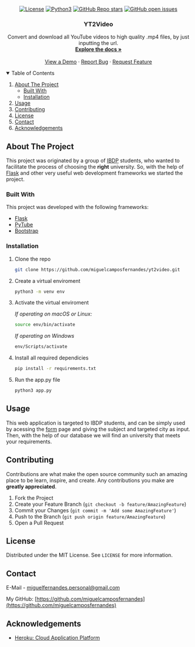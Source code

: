 <!-- PROJECT SHIELDS -->
<!--
*** I'm using markdown "reference style" links for readability.
*** Reference links are enclosed in brackets [ ] instead of parentheses ( ).
*** See the bottom of this document for the declaration of the reference variables
*** for contributors-url, forks-url, etc. This is an optional, concise syntax you may use.
*** https://www.markdownguide.org/basic-syntax/#reference-style-links
-->
<p align="center">
<a href="https://github.com/miguelcamposfernandes/afterib/blob/main/LICENSE"><img alt="License" src="https://img.shields.io/github/license/miguelcamposfernandes/afterib"></a>
<a href="https://www.python.org/downloads/release/python-360/"><img alt="Python3" src="https://img.shields.io/badge/built%20for-Python≥3.6-red.svg?style=flat"></a>
<a href="https://github.com/miguelcamposfernandes/afterib/stargazers"><img alt="GitHub Repo stars" src="https://img.shields.io/github/stars/miguelcamposfernandes/afterib"></a>
<a href="https://github.com/miguelcamposfernandes/afterib/issues?q=is%3Aissue+is%3Aopen"><img alt="GitHub open issues" src="https://img.shields.io/github/issues/miguelcamposfernandes/afterib"></a>
</p>


  <h3 align="center">YT2Video</h3>

  <p align="center">
    Convert and download all YouTube videos to high quality .mp4 files, by just inputting the url.
    <br />
    <a href="https://github.com/miguelcamposfernandes/yt2video/blob/main/README.md"><strong>Explore the docs »</strong></a>
    <br />
    <br />
    <a href="https://yt2video.herokuapp.com/">View a Demo</a>
    ·
    <a href="https://github.com/miguelcamposfernandes/yt2video/issues">Report Bug</a>
    ·
    <a href="https://github.com/miguelcamposfernandes/yt2video/issues">Request Feature</a>
  </p>
</p>



<!-- TABLE OF CONTENTS -->
<details open="open">
  <summary>Table of Contents</summary>
  <ol>
    <li>
      <a href="#about-the-project">About The Project</a>
      <ul>
        <li><a href="#built-with">Built With</a></li>
        <li><a href="#installation">Installation</a></li>
      </ul>
    </li>
    <li><a href="#usage">Usage</a></li>
    <li><a href="#contributing">Contributing</a></li>
    <li><a href="#license">License</a></li>
    <li><a href="#contact">Contact</a></li>
    <li><a href="#acknowledgements">Acknowledgements</a></li>
  </ol>
</details>



<!-- ABOUT THE PROJECT -->
## About The Project

This project was originated by a group of [IBDP](https://www.ibo.org/programmes/diploma-programme/) students, who wanted to facilitate the process of choosing the **right** university.
So, with the help of [Flask](https://flask.palletsprojects.com/en/2.0.x/) and other very useful web development frameworks we started the project.

### Built With

This project was developed with the following frameworks:

* [Flask](https://flask.palletsprojects.com/en/2.0.x/)
* [PyTube](https://github.com/pytube/pytube)
* [Bootstrap](https://getbootstrap.com)

### Installation

1. Clone the repo
   ```sh
   git clone https://github.com/miguelcamposfernandes/yt2video.git
   ```
2. Create a virtual enviroment
   ```sh
   python3 -m venv env
   ```

3. Activate the virtual enviroment

   *If operating on macOS or Linux:*
  
   ```sh
   source env/bin/activate
   ```
   *If operating on Windows*
  
   ```sh
   env/Scripts/activate
   ```
4. Install all required dependicies
   ```sh
   pip install -r requirements.txt
   ```
5. Run the app.py file
   ```sh
   python3 app.py
   ```

<!-- USAGE EXAMPLES -->
## Usage

This web application is targeted to IBDP students, and can be simply used by acessing the [form](https://afterib.herokuapp.com/form) page and giving the subject and targeted city as input. Then, with the help of our database we will find an university that meets your requirements.

<!-- CONTRIBUTING -->
## Contributing

Contributions are what make the open source community such an amazing place to be learn, inspire, and create. Any contributions you make are **greatly appreciated**.

1. Fork the Project
2. Create your Feature Branch (`git checkout -b feature/AmazingFeature`)
3. Commit your Changes (`git commit -m 'Add some AmazingFeature'`)
4. Push to the Branch (`git push origin feature/AmazingFeature`)
5. Open a Pull Request



<!-- LICENSE -->
## License

Distributed under the MIT License. See `LICENSE` for more information.



<!-- CONTACT -->
## Contact

E-Mail - miguelfernandes.personal@gmail.com

My GitHub: [https://github.com/miguelcamposfernandes](https://github.com/miguelcamposfernandes)



<!-- ACKNOWLEDGEMENTS -->
## Acknowledgements
* [Heroku: Cloud Application Platform](https://www.heroku.com)

